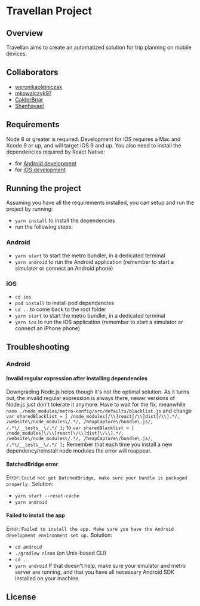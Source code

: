 # Travellan Project
## Overview
Travellan aims to create an automatized solution for trip planning on mobile devices.

## Collaborators
- [weronikaolejniczak](https://github.com/weronikaolejniczak)
- [mkowalczyk97](https://github.com/mkowalczyk97)
- [CalderBriar](https://github.com/CalderBriar)
- [Shanhavael](https://github.com/Shanhavael/travellan-project)

## Requirements
Node 8 or greater is required. Development for iOS requires a Mac and Xcode 9 or up, and will target iOS 9 and up.
You also need to install the dependencies required by React Native:
- for [Android development](https://facebook.github.io/react-native/docs/getting-started.html#installing-dependencies-3)
- for [iOS development](https://facebook.github.io/react-native/docs/getting-started.html#installing-dependencies)


## Running the project
Assuming you have all the requirements installed, you can setup and run the project by running:
- `yarn install` to install the dependencies
- run the following steps:

### Android
- `yarn start` to start the metro bundler, in a dedicated terminal
- `yarn android` to run the Android application (remember to start a simulator or connect an Android phone)

### iOS
- `cd ios`
- `pod install` to install pod dependencies
- `cd ..` to come back to the root folder
- `yarn start` to start the metro bundler, in a dedicated terminal
- `yarn ios` to run the iOS application (remember to start a simulator or connect an iPhone phone)


## Troubleshooting
### Android
#### Invalid regular expression after installing dependencies
Downgrading Node.js helps though it's not the optimal solution. As it turns out, the invalid regular expression is always there, newer versions of Node.js just don't tolerate it anymore.
Have to wait for the fix, meanwhile
`nano ./node_modules/metro-config/src/defaults/blacklist.js`
and change
`var sharedBlacklist = [
  /node_modules[/\\]react[/\\]dist[/\\].*/,
  /website\/node_modules\/.*/,
  /heapCapture\/bundle\.js/,
  /.*\/__tests__\/.*/
];`
to
`var sharedBlacklist = [
  /node_modules[\/\\]react[\/\\]dist[\/\\].*/,
  /website\/node_modules\/.*/,
  /heapCapture\/bundle\.js/,
  /.*\/__tests__\/.*/
];`
Remember that each time you install a new dependency/reinstall node modules the error will reappear.

#### BatchedBridge error
Error: `Could not get BatchedBridge, make sure your bundle is packaged properly.`
Solution:
- `yarn start --reset-cache`
- `yarn android`

#### Failed to install the app
Error: `Failed to install the app. Make sure you have the Android development environment set up.`
Solution:
- `cd android`
- `./gradlew clean` (on Unix-based CLI)
- `cd ..`
- `yarn android`
If that doesn't help, make sure your emulator and metro server are running, and that you have all necessary Android SDK installed on your machine.

## License
